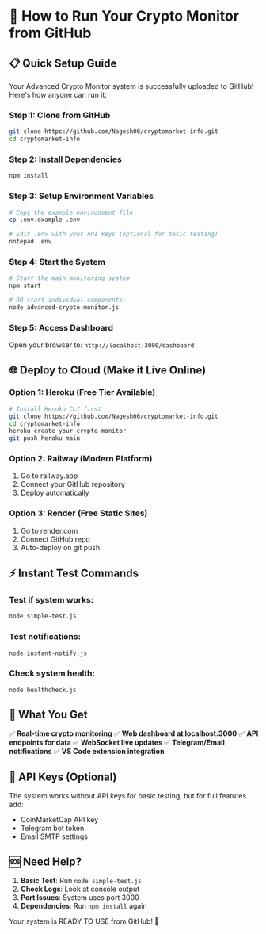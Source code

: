 # 🚀 How to Run Your Crypto Monitor from GitHub

## 📋 Quick Setup Guide

Your Advanced Crypto Monitor system is successfully uploaded to GitHub! Here's how anyone can run it:

### Step 1: Clone from GitHub
```bash
git clone https://github.com/Nagesh00/cryptomarket-info.git
cd cryptomarket-info
```

### Step 2: Install Dependencies
```bash
npm install
```

### Step 3: Setup Environment Variables
```bash
# Copy the example environment file
cp .env.example .env

# Edit .env with your API keys (optional for basic testing)
notepad .env
```

### Step 4: Start the System
```bash
# Start the main monitoring system
npm start

# OR start individual components:
node advanced-crypto-monitor.js
```

### Step 5: Access Dashboard
Open your browser to: `http://localhost:3000/dashboard`

## 🌐 Deploy to Cloud (Make it Live Online)

### Option 1: Heroku (Free Tier Available)
```bash
# Install Heroku CLI first
git clone https://github.com/Nagesh00/cryptomarket-info.git
cd cryptomarket-info
heroku create your-crypto-monitor
git push heroku main
```

### Option 2: Railway (Modern Platform)
1. Go to railway.app
2. Connect your GitHub repository
3. Deploy automatically

### Option 3: Render (Free Static Sites)
1. Go to render.com
2. Connect GitHub repo
3. Auto-deploy on git push

## ⚡ Instant Test Commands

### Test if system works:
```bash
node simple-test.js
```

### Test notifications:
```bash
node instant-notify.js
```

### Check system health:
```bash
node healthcheck.js
```

## 📱 What You Get

✅ **Real-time crypto monitoring**
✅ **Web dashboard at localhost:3000**
✅ **API endpoints for data**
✅ **WebSocket live updates**
✅ **Telegram/Email notifications**
✅ **VS Code extension integration**

## 🔑 API Keys (Optional)

The system works without API keys for basic testing, but for full features add:
- CoinMarketCap API key
- Telegram bot token
- Email SMTP settings

## 🆘 Need Help?

1. **Basic Test**: Run `node simple-test.js`
2. **Check Logs**: Look at console output
3. **Port Issues**: System uses port 3000
4. **Dependencies**: Run `npm install` again

Your system is READY TO USE from GitHub! 🎉
